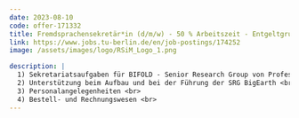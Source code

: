 ```yaml
---
date: 2023-08-10
code: offer-171332
title: Fremd­spra­chen­se­kre­tär*in (d/m/w) - 50 % Arbeits­zeit - Ent­gelt­gruppe 7 TV-L Ber­li­ner Hoch­schu­len
link: https://www.jobs.tu-berlin.de/en/job-postings/174252
image: /assets/images/logo/RSiM_Logo_1.png

description: |
  1) Sekre­ta­ri­ats­auf­ga­ben für BIFOLD - Senior Rese­arch Group von Pro­fes­so­rin Demir<br>
  2) Unter­stüt­zung beim Auf­bau und bei der Füh­rung der SRG BigE­arth <br>
  3) Per­so­nal­an­ge­le­gen­hei­ten <br>
  4) Bestell- und Rech­nungs­we­sen <br>
---
```

